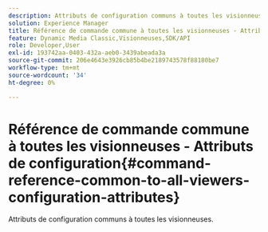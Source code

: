 ```yaml
---
description: Attributs de configuration communs à toutes les visionneuses.
solution: Experience Manager
title: Référence de commande commune à toutes les visionneuses - Attributs de configuration
feature: Dynamic Media Classic,Visionneuses,SDK/API
role: Developer,User
exl-id: 193742aa-0403-432a-aeb0-3439abeada3a
source-git-commit: 206e4643e3926cb85b4be2189743578f88180be7
workflow-type: tm+mt
source-wordcount: '34'
ht-degree: 0%

---
```


# Référence de commande commune à toutes les visionneuses - Attributs de configuration{#command-reference-common-to-all-viewers-configuration-attributes}

Attributs de configuration communs à toutes les visionneuses.

